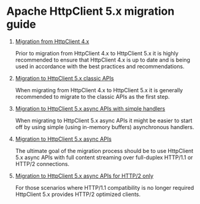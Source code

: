 # Apache HttpClient 5.x migration guide

1. [Migration from HttpClient 4.x](preparation.md)

   Prior to migration from HttpClient 4.x to HttpClient 5.x it is highly recommended to ensure that HttpClient 4.x is up
   to date and is being used in accordance with the best practices and recommendations.

1. [Migration to HttpClient 5.x classic APIs](migration-to-classic.md)

   When migrating from HttpClient 4.x to HttpClient 5.x it is generally recommended to migrate to the classic APIs as
   the first step.

1. [Migration to HttpClient 5.x async APIs with simple handlers](migration-to-async-simple.md)

   When migrating to HttpClient 5.x async APIs it might be easier to start off by using simple (using in-memory buffers)
   asynchronous handlers.

1. [Migration to HttpClient 5.x async APIs](migration-to-async-streaming.md)

   The ultimate goal of the migration process should be to use HttpClient 5.x async APIs with full content streaming
   over full-duplex HTTP/1.1 or HTTP/2 connections.

1. [Migration to HttpClient 5.x async APIs for HTTP/2 only](migration-to-async-http2.md)

   For those scenarios where HTTP/1.1 compatibility is no longer required HttpClient 5.x provides HTTP/2 optimized
   clients.
